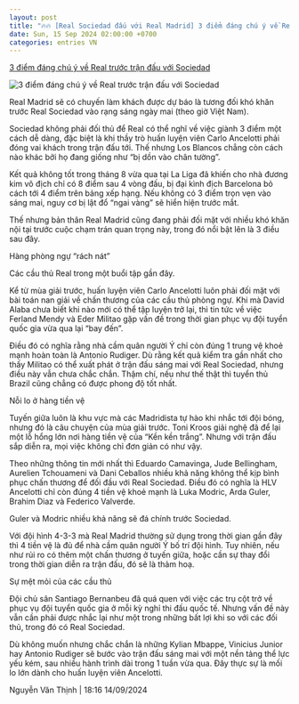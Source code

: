 ```yaml
---
layout: post
title: "🔥🔥 [Real Sociedad đấu với Real Madrid] 3 điểm đáng chú ý về Real trước trận đấu với Sociedad"
date: Sun, 15 Sep 2024 02:00:00 +0700
categories: entries VN
---
```

[3 điểm đáng chú ý về Real trước trận đấu với Sociedad](https://www.tinthethao.com.vn/3-diem-dang-chu-y-ve-real-truoc-tran-dau-voi-sociedad-d779329.html)

![3 điểm đáng chú ý về Real trước trận đấu với Sociedad](https://media.tinthethao.com.vn/resize/534x280/files/bongda/2024/09/14/3-diem-dang-chu-y-ve-real-truoc-tran-dau-voi-sociedad-1726308988585jpg.jpg)

Real Madrid sẽ có chuyến làm khách được dự báo là tương đối khó khăn trước Real Sociedad vào rạng sáng ngày mai (theo giờ Việt Nam).

Sociedad không phải đối thủ để Real có thể nghĩ về việc giành 3 điểm một cách dễ dàng, đặc biệt là khi thầy trò huấn luyện viên Carlo Ancelotti phải đóng vai khách trong trận đấu tới. Thế nhưng Los Blancos chẳng còn cách nào khác bởi họ đang giống như “bị dồn vào chân tường”.

Kết quả không tốt trong tháng 8 vừa qua tại La Liga đã khiến cho nhà đương kim vô địch chỉ có 8 điểm sau 4 vòng đấu, bị đại kình địch Barcelona bỏ cách tới 4 điểm trên bảng xếp hạng. Nếu không có 3 điểm trọn vẹn vào sáng mai, nguy cơ bị lật đổ “ngai vàng” sẽ hiển hiện trước mắt.

Thế nhưng bản thân Real Madrid cũng đang phải đối mặt với nhiều khó khăn nội tại trước cuộc chạm trán quan trọng này, trong đó nổi bật lên là 3 điều sau đây.

Hàng phòng ngự “rách nát”

Các cầu thủ Real trong một buổi tập gần đây.

Kể từ mùa giải trước, huấn luyện viên Carlo Ancelotti luôn phải đối mặt với bài toán nan giải về chấn thương của các cầu thủ phòng ngự. Khi mà David Alaba chưa biết khi nào mới có thể tập luyện trở lại, thì tin tức về việc Ferland Mendy và Eder Militao gặp vấn đề trong thời gian phục vụ đội tuyển quốc gia vừa qua lại “bay đến”.

Điều đó có nghĩa rằng nhà cầm quân người Ý chỉ còn đúng 1 trung vệ khoẻ mạnh hoàn toàn là Antonio Rudiger. Dù rằng kết quả kiểm tra gần nhất cho thấy Militao có thể xuất phát ở trận đấu sáng mai với Real Sociedad, nhưng điều này vẫn chưa chắc chắn. Thậm chí, nếu như thế thật thì tuyển thủ Brazil cũng chẳng có được phong độ tốt nhất.

Nỗi lo ở hàng tiền vệ

Tuyến giữa luôn là khu vực mà các Madridista tự hào khi nhắc tới đội bóng, nhưng đó là câu chuyện của mùa giải trước. Toni Kroos giải nghệ đã để lại một lỗ hổng lớn nơi hàng tiền vệ của “Kền kền trắng”. Nhưng với trận đấu sắp diễn ra, mọi việc không chỉ đơn giản có như vậy.

Theo những thông tin mới nhất thì Eduardo Camavinga, Jude Bellingham, Aurelien Tchouameni và Dani Ceballos nhiều khả năng không thể kịp bình phục chấn thương để đối đầu với Real Sociedad. Điều đó có nghĩa là HLV Ancelotti chỉ còn đúng 4 tiền vệ khoẻ mạnh là Luka Modric, Arda Guler, Brahim Diaz và Federico Valverde.

Guler và Modric nhiều khả năng sẽ đá chính trước Sociedad.

Với đội hình 4-3-3 mà Real Madrid thường sử dụng trong thời gian gần đây thì 4 tiền vệ là đủ để nhà cầm quân người Ý bố trí đội hình. Tuy nhiên, nếu như rủi ro có thêm một chấn thương ở tuyến giữa, hoặc cần sự thay đổi trong thời gian diễn ra trận đấu, đó sẽ là thảm hoạ.

Sự mệt mỏi của các cầu thủ

Đội chủ sân Santiago Bernanbeu đã quá quen với việc các trụ cột trở về phục vụ đội tuyển quốc gia ở mỗi kỳ nghỉ thi đấu quốc tế. Nhưng vấn đề này vẫn cần phải được nhắc lại như một trong những bất lợi khi so với các đối thủ, trong đó có Real Sociedad.

Dù không muốn nhưng chắc chắn là những Kylian Mbappe, Vinicius Junior hay Antonio Rudiger sẽ bước vào trận đấu sáng mai với một nền tảng thể lực yếu kém, sau nhiều hành trình dài trong 1 tuần vừa qua. Đây thực sự là mối lo lớn dành cho huấn luyện viên Ancelotti.

Nguyễn Văn Thịnh | 18:16 14/09/2024

